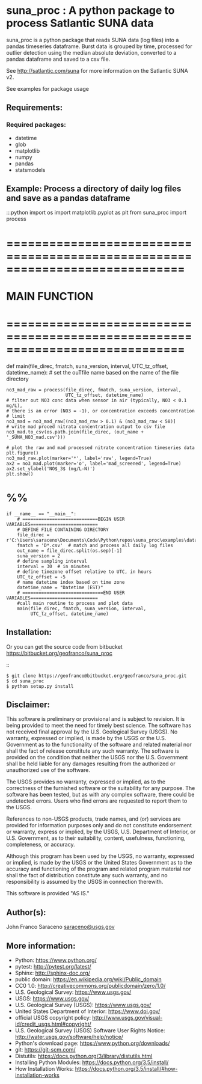 # suna_proc : A python package to process Satlantic SUNA data 

suna_proc is a python package that reads SUNA data (log files) into a pandas timeseries dataframe.
Burst data is grouped by time, processed for outlier detection using the median absolute deviation, 
converted to a pandas dataframe and saved to a csv file.

See http://satlantic.com/suna for more information on the Satlantic SUNA v2.

See examples for package usage

Requirements:
--------------

### Required packages: ###

* datetime
* glob
* matplotlib
* numpy
* pandas
* statsmodels

Example: Process a directory of daily log files and save as a pandas dataframe
-------------------------------------------------------------------------------
:::python
import os
import matplotlib.pyplot as plt
from suna_proc import process
# =============================================================================
# MAIN FUNCTION
# =============================================================================


def main(file_direc, fmatch, suna_version, interval,
         UTC_tz_offset, datetime_name):
    # set the ouTfile name based on the name of the file directory

    no3_mad_raw = process(file_direc, fmatch, suna_version, interval,
                          UTC_tz_offset, datetime_name)
    # filter out NO3 conc data when sensor in air (typically, NO3 < 0.1 mg/L),
    # there is an error (NO3 = -1), or concentration exceeds concentration
    # limit
    no3_mad = no3_mad_raw[(no3_mad_raw > 0.1) & (no3_mad_raw < 58)]
    # write mad proced nitrata concentration output to csv file
    no3_mad.to_csv(os.path.join(file_direc, (out_name + '_SUNA_NO3_mad.csv')))

    # plot the raw and mad processed nitrate concentration timeseries data
    plt.figure()
    no3_mad_raw.plot(marker='*', label='raw', legend=True)
    ax2 = no3_mad.plot(marker='o', label='mad_screened', legend=True)
    ax2.set_ylabel('NO$_3$ (mg/L-N)')
    plt.show()

# %%
	if __name__ == "__main__":
		# ============================BEGIN USER VARIABLES=========================
		# DEFINE FILE CONTAINING DIRECTORY
		file_direc = r'C:\Users\saraceno\Documents\Code\Python\repos\suna_proc\examples\data'
		fmatch = 'D*.csv'  # match and process all daily log files
		out_name = file_direc.split(os.sep)[-1]
		suna_version = 2
		# define sampling interval
		interval = 30  # in minutes
		# define timezone offset relative to UTC, in hours
		UTC_tz_offset = -5
		# name datetime index based on time zone
		datetime_name = "Datetime (EST)"
		# ==============================END USER VARIABLES=========================
		#call main routine to process and plot data
		main(file_direc, fmatch, suna_version, interval,
			 UTC_tz_offset, datetime_name)

Installation:
------------

Or you can get the source code from bitbucket
https://bitbucket.org/geofranco/suna_proc

::

	$ git clone https://geofranco@bitbucket.org/geofranco/suna_proc.git
	$ cd suna_proc
	$ python setup.py install


Disclaimer:
----------

This software is preliminary or provisional and is subject to revision. It is being provided to meet the need for timely
best science. The software has not received final approval by the U.S. Geological Survey (USGS). No warranty, expressed
or implied, is made by the USGS or the U.S. Government as to the functionality of the software and related material nor
shall the fact of release constitute any such warranty. The software is provided on the condition that neither the USGS
nor the U.S. Government shall be held liable for any damages resulting from the authorized or unauthorized use of the
software.

The USGS provides no warranty, expressed or implied, as to the correctness of the furnished software or the suitability
for any purpose. The software has been tested, but as with any complex software, there could be undetected errors. Users
who find errors are requested to report them to the USGS.

References to non-USGS products, trade names, and (or) services are provided for information purposes only and do not
constitute endorsement or warranty, express or implied, by the USGS, U.S. Department of Interior, or U.S. Government, as
to their suitability, content, usefulness, functioning, completeness, or accuracy.

Although this program has been used by the USGS, no warranty, expressed or implied, is made by the USGS or the United
States Government as to the accuracy and functioning of the program and related program material nor shall the fact of
distribution constitute any such warranty, and no responsibility is assumed by the USGS in connection therewith.

This software is provided "AS IS."


Author(s):
------
John Franco Saraceno <saraceno@usgs.gov>

More information:
-----------------
* Python: https://www.python.org/
* pytest: http://pytest.org/latest/
* Sphinx: http://sphinx-doc.org/
* public domain: https://en.wikipedia.org/wiki/Public_domain
* CC0 1.0: http://creativecommons.org/publicdomain/zero/1.0/
* U.S. Geological Survey: https://www.usgs.gov/
* USGS: https://www.usgs.gov/
* U.S. Geological Survey (USGS): https://www.usgs.gov/
* United States Department of Interior: https://www.doi.gov/
* official USGS copyright policy: http://www.usgs.gov/visual-id/credit_usgs.html#copyright/
* U.S. Geological Survey (USGS) Software User Rights Notice: http://water.usgs.gov/software/help/notice/
* Python's download page: https://www.python.org/downloads/
* git: https://git-scm.com/
* Distutils: https://docs.python.org/3/library/distutils.html
* Installing Python Modules: https://docs.python.org/3.5/install/
* How Installation Works: https://docs.python.org/3.5/install/#how-installation-works
